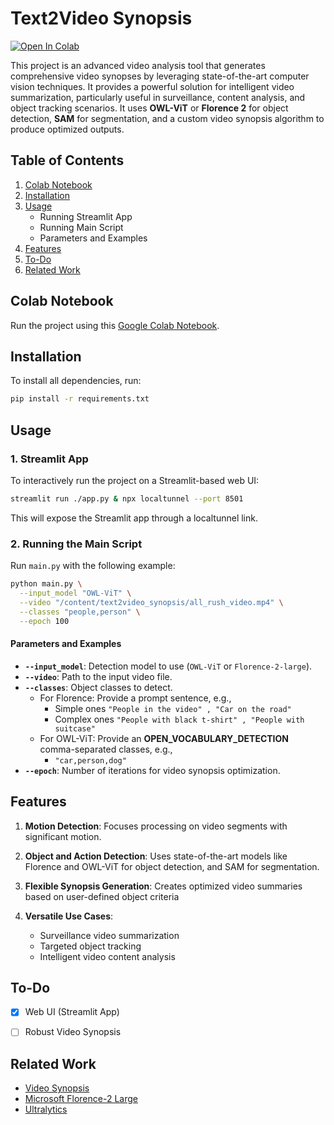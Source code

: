 # **Text2Video Synopsis**  
[![Open In Colab](https://colab.research.google.com/assets/colab-badge.svg)](https://colab.research.google.com/drive/1taxvdTp_r2x1qt7i0lWt8BnM8AyfLY4c?usp=sharing)

This project is an advanced video analysis tool that generates comprehensive video synopses by leveraging state-of-the-art computer vision techniques. It provides a powerful solution for intelligent video summarization, particularly useful in surveillance, content analysis, and object tracking scenarios. It uses **OWL-ViT** or **Florence 2** for object detection, **SAM** for segmentation, and a custom video synopsis algorithm to produce optimized outputs.



## **Table of Contents**  
1. [Colab Notebook](#colab-notebook)  
2. [Installation](#installation)  
3. [Usage](#usage)  
   - Running Streamlit App  
   - Running Main Script  
   - Parameters and Examples  
4. [Features](#features)  
5. [To-Do](#to-do)  
6. [Related Work](#related-work)  



## **Colab Notebook**  
Run the project using this [Google Colab Notebook](https://colab.research.google.com/drive/1taxvdTp_r2x1qt7i0lWt8BnM8AyfLY4c?usp=sharing).



## **Installation**  
To install all dependencies, run:  
```bash
pip install -r requirements.txt
```



## **Usage**

### **1. Streamlit App**  
To interactively run the project on a Streamlit-based web UI:  
```bash
streamlit run ./app.py & npx localtunnel --port 8501
```  
This will expose the Streamlit app through a localtunnel link.  



### **2. Running the Main Script**  
Run `main.py` with the following example:  
```bash
python main.py \
  --input_model "OWL-ViT" \
  --video "/content/text2video_synopsis/all_rush_video.mp4" \
  --classes "people,person" \
  --epoch 100
```

#### **Parameters and Examples**  
- **`--input_model`**: Detection model to use (`OWL-ViT` or `Florence-2-large`).  
- **`--video`**: Path to the input video file.  
- **`--classes`**: Object classes to detect.  
   - For Florence: Provide a prompt sentence, e.g.,  
     - Simple ones `"People in the video" , "Car on the road"`  
     - Complex ones `"People with black t-shirt" , "People with suitcase"`  
   - For OWL-ViT: Provide an **OPEN_VOCABULARY_DETECTION** comma-separated classes, e.g.,  
     - `"car,person,dog"`  
- **`--epoch`**: Number of iterations for video synopsis optimization.



## **Features**  
1. **Motion Detection**: Focuses processing on video segments with significant motion.  
2. **Object and Action Detection**: Uses state-of-the-art models like Florence and OWL-ViT for object detection, and SAM for segmentation.  
3. **Flexible Synopsis Generation**: Creates optimized video summaries based on user-defined object criteria
4. **Versatile Use Cases**:

   - Surveillance video summarization
   - Targeted object tracking
   - Intelligent video content analysis



## **To-Do**  
- [x] Web UI (Streamlit App)  
- [ ] Robust Video Synopsis  



## **Related Work**  
- [Video Synopsis](https://github.com/mithunparab/video_synopsis)  
- [Microsoft Florence-2 Large](https://huggingface.co/microsoft/Florence-2-large)  
- [Ultralytics](https://github.com/ultralytics)  
